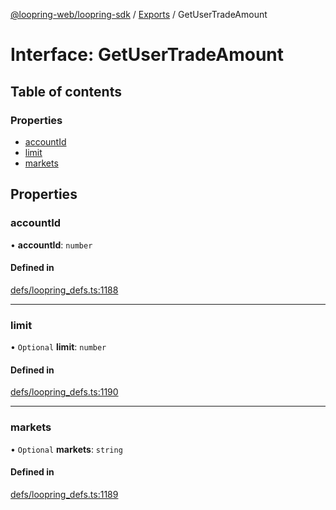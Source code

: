 [@loopring-web/loopring-sdk](../README.md) / [Exports](../modules.md) / GetUserTradeAmount

# Interface: GetUserTradeAmount

## Table of contents

### Properties

- [accountId](GetUserTradeAmount.md#accountid)
- [limit](GetUserTradeAmount.md#limit)
- [markets](GetUserTradeAmount.md#markets)

## Properties

### accountId

• **accountId**: `number`

#### Defined in

[defs/loopring_defs.ts:1188](https://github.com/Loopring/loopring_sdk/blob/6d0be7c/src/defs/loopring_defs.ts#L1188)

___

### limit

• `Optional` **limit**: `number`

#### Defined in

[defs/loopring_defs.ts:1190](https://github.com/Loopring/loopring_sdk/blob/6d0be7c/src/defs/loopring_defs.ts#L1190)

___

### markets

• `Optional` **markets**: `string`

#### Defined in

[defs/loopring_defs.ts:1189](https://github.com/Loopring/loopring_sdk/blob/6d0be7c/src/defs/loopring_defs.ts#L1189)
